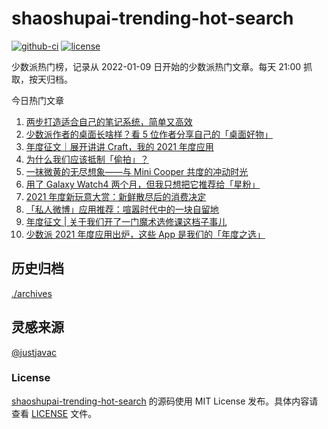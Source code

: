 
# shaoshupai-trending-hot-search

[![github-ci](https://github.com/hua1995116/shaoshupai-trending-hot-search/actions/workflows/ci.yml/badge.svg?branch=master&event=push)](https://github.com/hua1995116/shaoshupai-trending-hot-search/actions/workflows/ci.yml)
[![license](https://img.shields.io/github/license/hua1995116/shaoshupai-trending-hot-search)](https://github.com/hua1995116/shaoshupai-trending-hot-search/blob/master/LICENSE)

少数派热门榜，记录从 2022-01-09 日开始的少数派热门文章。每天 21:00 抓取，按天归档。


今日热门文章

<!-- BEGIN -->
<!-- 最后更新时间 Tue Jan 18 2022 14:20:27 GMT+0800 (China Standard Time) -->
1. [两步打造适合自己的笔记系统，简单又高效](https://sspai.com/post/70841)
2. [少数派作者的桌面长啥样？看 5 位作者分享自己的「桌面好物」](https://sspai.com/post/70809)
3. [年度征文｜展开讲讲 Craft，我的 2021 年度应用](https://sspai.com/post/70778)
4. [为什么我们应该抵制「偷拍」？](https://sspai.com/post/70755)
5. [一抹微黄的无尽想象——与 Mini Cooper 共度的冲动时光](https://sspai.com/post/65185)
6. [用了 Galaxy Watch4 两个月，但我只想把它推荐给「星粉」](https://sspai.com/post/70741)
7. [2021 年度新玩意大赏：新鲜散尽后的消费决定](https://sspai.com/post/70695)
8. [「私人微博」应用推荐：喧嚣时代中的一块自留地](https://sspai.com/post/70739)
9. [年度征文 | 关于我们开了一门魔术选修课这档子事儿](https://sspai.com/post/70626)
10. [少数派 2021 年度应用出炉，这些 App 是我们的「年度之选」](https://sspai.com/post/70710)
<!-- END -->

## 历史归档 

[./archives](./archives)

## 灵感来源

[@justjavac](https://github.com/justjavac)

### License

[shaoshupai-trending-hot-search](https://github.com/hua1995116/shaoshupai-trending-hot-search)
的源码使用 MIT License 发布。具体内容请查看 [LICENSE](./LICENSE) 文件。
